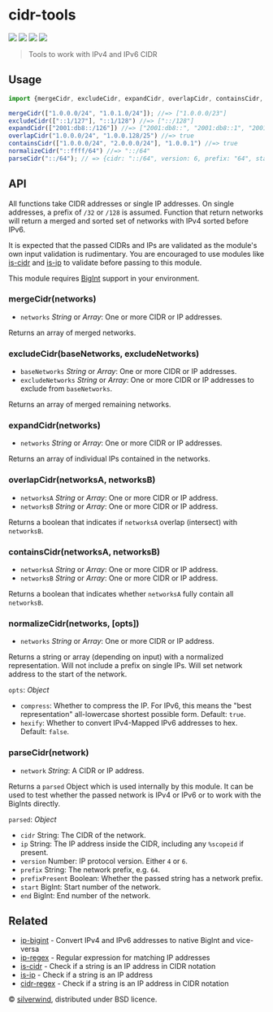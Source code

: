 # cidr-tools
[![](https://img.shields.io/npm/v/cidr-tools.svg?style=flat)](https://www.npmjs.org/package/cidr-tools) [![](https://img.shields.io/npm/dm/cidr-tools.svg)](https://www.npmjs.org/package/cidr-tools) [![](https://img.shields.io/bundlephobia/minzip/cidr-tools.svg)](https://bundlephobia.com/package/cidr-tools) [![](https://packagephobia.com/badge?p=cidr-tools)](https://packagephobia.com/result?p=cidr-tools)
> Tools to work with IPv4 and IPv6 CIDR

## Usage

```js
import {mergeCidr, excludeCidr, expandCidr, overlapCidr, containsCidr, normalizeCidr, parseCidr} from "cidr-tools";

mergeCidr(["1.0.0.0/24", "1.0.1.0/24"]); //=> ["1.0.0.0/23"]
excludeCidr(["::1/127"], "::1/128") //=> ["::/128"]
expandCidr(["2001:db8::/126"]) //=> ["2001:db8::", "2001:db8::1", "2001:db8::2", "2001:db8::3"]
overlapCidr("1.0.0.0/24", "1.0.0.128/25") //=> true
containsCidr(["1.0.0.0/24", "2.0.0.0/24"], "1.0.0.1") //=> true
normalizeCidr("::ffff/64") //=> "::/64"
parseCidr("::/64"); // => {cidr: "::/64", version: 6, prefix: "64", start: 0n, end: 18446744073709551615n}
```

## API

All functions take CIDR addresses or single IP addresses. On single addresses, a prefix of `/32` or `/128` is assumed. Function that return networks will return a merged and sorted set of networks with IPv4 sorted before IPv6.

It is expected that the passed CIDRs and IPs are validated as the module's own input validation is rudimentary. You are encouraged to use modules like [is-cidr](https://github.com/silverwind/is-cidr) and [is-ip](https://github.com/sindresorhus/is-ip) to validate before passing to this module.

This module requires [BigInt](https://developer.mozilla.org/en-US/docs/Web/JavaScript/Reference/Global_Objects/BigInt#browser_compatibility) support in your environment.

### mergeCidr(networks)

- `networks` *String* or *Array*: One or more CIDR or IP addresses.

Returns an array of merged networks.

### excludeCidr(baseNetworks, excludeNetworks)

- `baseNetworks` *String* or *Array*: One or more CIDR or IP addresses.
- `excludeNetworks` *String* or *Array*: One or more CIDR or IP addresses to exclude from `baseNetworks`.

Returns an array of merged remaining networks.

### expandCidr(networks)

- `networks` *String* or *Array*: One or more CIDR or IP addresses.

Returns an array of individual IPs contained in the networks.

### overlapCidr(networksA, networksB)

- `networksA` *String* or *Array*: One or more CIDR or IP address.
- `networksB` *String* or *Array*: One or more CIDR or IP address.

Returns a boolean that indicates if `networksA` overlap (intersect) with `networksB`.

### containsCidr(networksA, networksB)

- `networksA` *String* or *Array*: One or more CIDR or IP address.
- `networksB` *String* or *Array*: One or more CIDR or IP address.

Returns a boolean that indicates whether `networksA` fully contain all `networksB`.

### normalizeCidr(networks, [opts])

- `networks` *String* or *Array*: One or more CIDR or IP address.

Returns a string or array (depending on input) with a normalized representation. Will not include a prefix on single IPs. Will set network address to the start of the network.

`opts`: *Object*
  - `compress`: Whether to compress the IP. For IPv6, this means the "best representation" all-lowercase shortest possible form. Default: `true`.
  - `hexify`: Whether to convert IPv4-Mapped IPv6 addresses to hex. Default: `false`.

### parseCidr(network)

- `network` *String*: A CIDR or IP address.

Returns a `parsed` Object which is used internally by this module. It can be used to test whether the passed network is IPv4 or IPv6 or to work with the BigInts directly.

`parsed`: *Object*
  - `cidr` String: The CIDR of the network.
  - `ip` String: The IP address inside the CIDR, including any `%scopeid` if present.
  - `version` Number: IP protocol version. Either `4` or `6`.
  - `prefix` String: The network prefix, e.g. `64`.
  - `prefixPresent` Boolean: Whether the passed string has a network prefix.
  - `start` BigInt: Start number of the network.
  - `end` BigInt: End number of the network.

## Related

- [ip-bigint](https://github.com/silverwind/ip-bigint) - Convert IPv4 and IPv6 addresses to native BigInt and vice-versa
- [ip-regex](https://github.com/sindresorhus/ip-regex) - Regular expression for matching IP addresses
- [is-cidr](https://github.com/silverwind/is-cidr) - Check if a string is an IP address in CIDR notation
- [is-ip](https://github.com/sindresorhus/is-ip) - Check if a string is an IP address
- [cidr-regex](https://github.com/silverwind/cidr-regex) - Check if a string is an IP address in CIDR notation

© [silverwind](https://github.com/silverwind), distributed under BSD licence.
